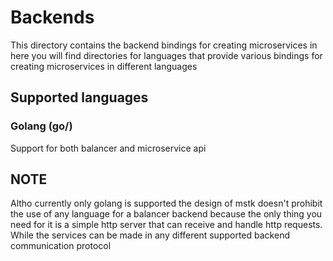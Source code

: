 # Backends

This directory contains the backend bindings for creating microservices in here you will find directories for
languages that provide various bindings for creating microservices in different languages

## Supported languages

### Golang (go/)

Support for both balancer and microservice api

## NOTE
Altho currently only golang is supported the design of mstk doesn't prohibit the use of any language for a balancer backend
because the only thing you need for it is a simple http server that can receive and handle http requests. While the services can be made in
any different supported backend communication protocol
